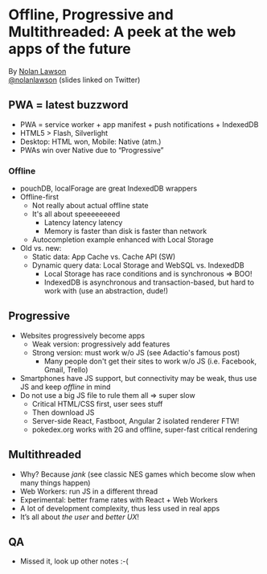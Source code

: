 # Offline, Progressive and Multithreaded: A peek at the web apps of the future

By [Nolan Lawson](http://nolanlawson.com/)  
[@nolanlawson](https://twitter.com/nolanlawson) (slides linked on Twitter)

## PWA = latest buzzword

- PWA = service worker + app manifest + push notifications + IndexedDB
- HTML5 > Flash, Silverlight
- Desktop: HTML won, Mobile: Native (atm.)
- PWAs win over Native due to “Progressive”

### Offline

- pouchDB, localForage are great IndexedDB wrappers
- Offline-first
  - Not really about actual offline state
  - It's all about speeeeeeeed
    - Latency latency latency
    - Memory is faster than disk is faster than network
  - Autocompletion example enhanced with Local Storage
- Old vs. new:
  - Static data: App Cache vs. Cache API (SW)
  - Dynamic query data: Local Storage and WebSQL vs. IndexedDB
    - Local Storage has race conditions and is synchronous => BOO!
    - IndexedDB is asynchronous and transaction-based, but hard to work with (use an abstraction, dude!)

## Progressive
- Websites progressively become apps
  - Weak version: progressively add features
  - Strong version: must work w/o JS (see Adactio's famous post)
    - Many people don't get their sites to work w/o JS (i.e. Facebook, Gmail, Trello)
- Smartphones have JS support, but connectivity may be weak, thus use JS and keep *offline* in mind
- Do not use a big JS file to rule them all => super slow
  - Critical HTML/CSS first, user sees stuff
  - Then download JS
  - Server-side React, Fastboot, Angular 2 isolated renderer FTW!
  - pokedex.org works with 2G and offline, super-fast critical rendering

## Multithreaded

- Why? Because *jank* (see classic NES games which become slow when many things happen)
- Web Workers: run JS in a different thread
- Experimental: better frame rates with React + Web Workers
- A lot of development complexity, thus less used in real apps
- It’s all about *the user* and *better UX*!

## QA

- Missed it, look up other notes :-(
